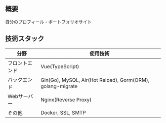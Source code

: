 # 

## 概要
自分のプロフィール・ポートフォリオサイト

## 技術スタック
| 分野 | 使用技術 |
| ---- | ---- |
| フロントエンド | Vue(TypeScript) |
| バックエンド | Gin(Go), MySQL, Air(Hot Reload), Gorm(ORM), golang-migrate |
| Webサーバー | Nginx(Reverse Proxy) |
| その他 | Docker, SSL, SMTP |